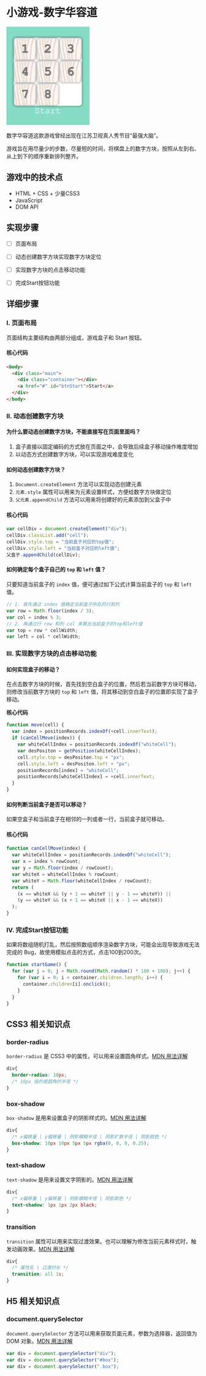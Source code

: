 # 小游戏-数字华容道

<img src="./sources/game.png" style="zoom:25%;" />

数字华容道这款游戏曾经出现在江苏卫视真人秀节目“最强大脑”。

游戏旨在用尽量少的步数，尽量短的时间，将棋盘上的数字方块，按照从左到右、从上到下的顺序重新排列整齐。

## 游戏中的技术点

* HTML + CSS + 少量CSS3
* JavaScript
* DOM API

## 实现步骤

- [ ] 页面布局
- [ ] 动态创建数字方块实现数字方块定位
- [ ] 实现数字方块的点击移动功能
- [ ] 完成Start按钮功能



## 详细步骤

### I. 页面布局

页面结构主要结构由两部分组成，游戏盒子和 Start 按钮。

#### 核心代码

```html
<body>
  <div class="main">
    <div class="container"></div>
    <a href="#" id="btnStart">Start</a>
  </div>
</body>
```

### II. 动态创建数字方块

#### 为什么要动态创建数字方块，不能直接写在页面里面吗？

1. 盒子直接以固定编码的方式放在页面之中，会导致后续盒子移动操作难度增加
2. 以动态方式创建数字方块，可以实现游戏难度变化

#### 如何动态创建数字方块？

1. `Document.createElement` 方法可以实现动态创建元素
2. `元素.style` 属性可以用来为元素设置样式，方便给数字方块做定位
3. `父元素.appendChild` 方法可以用来将创建好的元素添加到父盒子中

#### 核心代码

```js
var cellDiv = document.createElement("div");
cellDiv.classList.add("cell");
cellDiv.style.top = "当前盒子对应的top值";
cellDiv.style.left = "当前盒子对应的left值";
父盒子.appendChild(cellDiv);
```

#### 如何确定每个盒子自己的 `top` 和 `left` 值？

只要知道当前盒子的 `index` 值，便可通过如下公式计算当前盒子的 `top` 和 `left` 值。

```js
// 1. 首先通过 index 值确定当前盒子所在的行和列
var row = Math.floor(index / 3);
var col = index % 3;
// 2. 再通过行 row 和列 col 来算出当前盒子的top和left值
var top = row * cellWidth;
var left = col * cellWidth;
```

### III. 实现数字方块的点击移动功能

#### 如何实现盒子的移动？

在点击数字方块的时候，首先找到空白盒子的位置，然后若当前数字方块可移动，则修改当前数字方块的 `top` 和 `left` 值，将其移动到空白盒子的位置即实现了盒子移动。

**核心代码**

```js
function move(cell) {
  var index = positionRecords.indexOf(+cell.innerText);
  if (canCellMove(index)) {
    var whiteCellIndex = positionRecords.indexOf("whiteCell");
    var desPositon = getPosition(whiteCellIndex);
    cell.style.top = desPositon.top + "px";
    cell.style.left = desPositon.left + "px";
    positionRecords[index] = "whiteCell";
    positionRecords[whiteCellIndex] = +cell.innerText;
  }
}
```

#### 如何判断当前盒子是否可以移动？

如果空盒子和当前盒子在相邻的一列或者一行，当前盒子就可移动。

#### 核心代码

```js
function canCellMove(index) {
  var whiteCellIndex = positionRecords.indexOf("whiteCell");
  var x = index % rowCount;
  var y = Math.floor(index / rowCount);
  var whiteX = whiteCellIndex % rowCount;
  var whiteY = Math.floor(whiteCellIndex / rowCount);
  return (
    (x == whiteX && (y + 1 == whiteY || y - 1 == whiteY)) ||
    (y == whiteY && (x + 1 == whiteX || x - 1 == whiteX))
  );
}
```



### IV. 完成Start按钮功能

如果将数组随机打乱，然后按照数组顺序渲染数字方块，可能会出现导致游戏无法完成的 Bug，故使用模拟点击的方式，点击100到200次。

```js
function startGame() {
  for (var j = 0; j < Math.round(Math.random() * 100 + 100); j++) {
    for (var i = 0; i < container.children.length; i++) {
      container.children[i].onclick();
    }
  }
}
```

## CSS3 相关知识点

### border-radius

`border-radius` 是 CSS3 中的属性，可以用来设置圆角样式。[MDN 用法详解](https://developer.mozilla.org/zh-CN/docs/Web/CSS/border-radius)

```css
div{
  border-radius: 10px;
  /* 10px 指的是圆角的半径 */
}
```

### box-shadow

`box-shadow` 是用来设置盒子的阴影样式的。[MDN 用法详解](https://developer.mozilla.org/zh-CN/docs/Web/CSS/box-shadow)

```css
div{
  /* x偏移量 | y偏移量 | 阴影模糊半径 | 阴影扩散半径 | 阴影颜色 */
  box-shadow: 10px 10px 5px 5px rgba(0, 0, 0, 0.25);
}
```

### text-shadow

`text-shadow` 是用来设置文字阴影的。[MDN 用法详解](https://developer.mozilla.org/zh-CN/docs/Web/CSS/text-shadow)

```css
div{
  /* x偏移量 | y偏移量 | 阴影模糊半径 | 阴影颜色 */
  text-shadow: 1px 1px 2px black;
}
```

### transition

`transition` 属性可以用来实现过渡效果。也可以理解为修改当前元素样式时，触发动画效果。[MDN 用法详解](https://developer.mozilla.org/zh-CN/docs/Web/CSS/transition)

```css
div{
  /* 属性名 | 过渡时长 */
  transition: all 1s;
}
```

## H5 相关知识点

### document.querySelector

`document.querySelector` 方法可以用来获取页面元素，参数为选择器，返回值为 DOM 对象。[MDN 用法详解](https://developer.mozilla.org/zh-CN/docs/Web/API/Document/querySelector)

```js
var div = document.querySelector("div");
var div = document.querySelector("#box");
var div = document.querySelector(".box");
```

